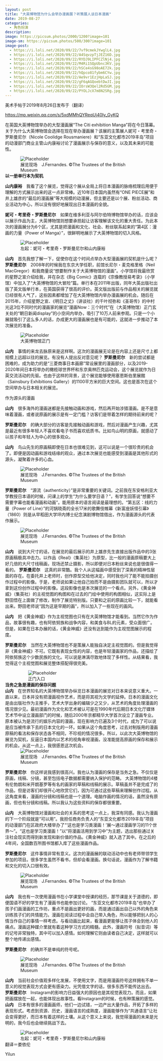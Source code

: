 ```yaml
---
layout: post
title: "大英博物馆为什么会举办漫画展？听策展人谈日本漫画"
date: 2019-08-27
categories:
  - 角色扮演
description:
image: https://picsum.photos/2000/1200?image=101
image-sm: https://picsum.photos/500/300?image=101
image-post:
  - https://i.loli.net/2020/09/22/7vf9cmekJYwglL4.jpg
  - https://i.loli.net/2020/09/22/A4SqvzpTjJEZ16D.jpg
  - https://i.loli.net/2020/09/22/RYDJ9LIPFCZlNj4.jpg
  - https://i.loli.net/2020/09/22/M4Ri1SQpUbnc3KV.jpg
  - https://i.loli.net/2020/09/22/hSCe4sG98oAE72k.jpg
  - https://i.loli.net/2020/09/22/hQpco81fybm6CYw.jpg
  - https://i.loli.net/2020/09/22/Ae9vr1EzjHpLaSJ.jpg
  - https://i.loli.net/2020/09/22/gF6qAGQoebtDwJI.jpg
  - https://i.loli.net/2020/09/22/IOrsW3Qel2Rd5GM.jpg
  - https://i.loli.net/2020/09/22/PYOLJcX7m8N2SRg.jpg
---
```

美术手帖于2019年8月26日发布于（翻译）

<a href="https://mp.weixin.qq.com/s/5xdMMhQYReqUj40Iy_GyKQ">https://mp.weixin.qq.com/s/5xdMMhQYReqUj40Iy_GyKQ</a>

在英国大英博物馆举办的大型漫画展“The Citi exhibition Manga”将在今日落幕。关于为什么大英博物馆会选择在现在举办漫画展？该展的主策展人妮可・考里奇・罗斯曼尼尔（Nicole Coolidge Rousmaniere）和“东亚文化都市2019丰岛”项目的动漫部门<!--break-->商业主管山内康裕讨论了漫画展示与保存的意义，以及其未来的可能性。

<figure style="width:80%;margin:auto;">
  <img src="{{ page.image-post[0] }}" alt="Placeholder"/>
  <figcaption>展览现场　J.Fernandes. ©The Trustees of the British Museum</figcaption>
</figure>

<div><b>以一册单行本为契机</b></div>

<b>山内康裕</b>　我看了这个展览，觉得这个展从全局上将日本漫画的脉络梳理后用便于理解的方式展示出来的这一点非常棒。近10年日本国内虽然有“ONE PIECE展”和井上雄彦的“最后的漫画展”等大规模的动漫展，但主要还是以个展、粉丝活动、商业活动为中心，所以没有很好地展现出日本漫画的全貌。

<b>妮可・考里奇・罗斯曼尼尔</b>　如果在维多利亚与阿尔伯特博物馆举办的话，应该会以展示作品为主，大英博物馆则想要承担起让访客理解该文化的重大责任。为此本次的漫画展分为6个区，尤其是把漫画和文化、社会、粉丝联系起来的“第4区：漫画的力量（Power of Manga）”，很鲜明地展示了大英博物馆的切入风格。

<figure style="width:80%;margin:auto;">
  <img src="{{ page.image-post[1] }}" alt="Placeholder"/>
  <figcaption>左起：妮可・考里奇・罗斯曼尼尔和山内康裕</figcaption>
</figure>

<b>山内</b>　首先我想了解一下，促使你在这个时间点举办大型漫画展的契机是什么呢？
<b>罗斯曼尼尔</b>　2008年的时候我在东京大学任职，前馆长尼尔・麦克格里格（Neil MacGregor）和我商量说“想要制作关于大英博物馆的漫画”。小学馆将我最欣赏的星野之宣介绍给我，并在杂志《Big Comic》连载的《宗像教授易考录》（小学馆）中加入了“大英博物馆的大冒险”篇。单行本在2011年出版，同年大英出版社出版了英文版单行本，在英国获得了很高的评价。英文版出版前与作品相关的展览就已经很有人气了，这些因素都增加了在大英博物馆内举办漫画展的机会。随后在2015年，介绍星野之宣、《明日之丈》（讲谈社）的千叶彻弥和《圣哥传》的中村光这3位不同时代的漫画家的展览“漫画Now：三个时代”在（大英博物馆）正门玄关处的“朝日新闻display”的小空间内举办，吸引了10万人前来参观。只是一个小展就吸引了这么多人的话，办成更大的漫画展也是有可能的，这就进一步推动了本次展览的准备。

<figure style="width:80%;margin:auto;">
  <img src="{{ page.image-post[2] }}" alt="Placeholder"/>
  <figcaption>大英博物馆正门</figcaption>
</figure>

<b>山内</b>　事情的来龙去脉原来是这样啊。这次的漫画展无论是在内容上还是尺寸上都规模上远超以往的展览。有没有人提出反对意见呢？
<b>罗斯曼尼尔</b>　新的尝试都是困难的，成为助力的是“三菱商事日本画廊”常设展里的漫画部分，以及2019-2020年间日本将举办的橄榄球世界杯和东京奥林匹克运动会，这个展览就作为日英交流活动的先驱。也由于这样的背景，这个展览能够使用塞恩斯伯里展館（Sainsbury Exhibitions Gallery）的1100平方米的巨大空间。这也是首次在这个空间举办与日本相关的展览。

作为源头的漫画

<b>山内</b>　很多海外的漫画迷都是先接触动画和游戏，然后再开始涉猎漫画。是不是意味着漫画，或者说原画的展示是有一定门槛？访客们是带着怎样的期待前来的呢？

<b>罗斯曼尼尔</b>　的确大部分的访客是先接触动画和游戏，然后对漫画产生兴趣，尤其是最近有很多年轻人不喜欢看电子书而喜欢纸质书。比如鸟山明的原画，就感动了以孩子和年轻人为中心的很多观众。

<b>山内</b>　鸟山先生的原画稿即使在日本也很难见到，这可以说是一个很珍贵的机会了。即便是因动画和游戏结缘的观众，通过本次展览也能感受到漫画是其他形式的源头，凝聚着许多的心血。

<figure style="width:80%;margin:auto;">
  <img src="{{ page.image-post[3] }}" alt="Placeholder"/>
  <figcaption>展览现场　J.Fernandes. ©The Trustees of the British Museum</figcaption>
</figure>

<b>罗斯曼尼尔</b>　“源流（authenticity）”是非常重要的关键词。之前我在东安格利亚大学教授日本语的时候，问课上的学生“为什么要学日语？”，有学生回答说“想要不需要字幕也能看漫画和动画”。能用原本的语言阅读是最理想的。“第五区：线的力量（Power of Line）”的河锅晓斋的全长17米的歌舞伎帷幕《新富座妖怪引幕》（1860）则是从早稻田大学坪内博士纪念演剧博物馆借出，作为漫画源头的代表作展示。

<figure style="width:80%;margin:auto;">
  <img src="{{ page.image-post[4] }}" alt="Placeholder"/>
  <figcaption>展览现场　J.Fernandes. ©The Trustees of the British Museum</figcaption>
</figure>

<b>山内</b>　说到大尺寸的话，在展览的最后展示的井上雄彦先生直接出版作品中的3张原画稿极具冲击力。以作品《Real》（集英社）为原型，比一般的漫画原稿要大上好几倍的大尺寸线稿画，现场还禁止摄影，所以即便对日本粉丝来说也是很值得一看的。
<b>罗斯曼尼尔</b>　这真的非常酷。我个人从这幅画中感受到了深奥的精神性层面的存在。在委托井上老师时，创作原型交给他决定，同时我也问了能不能拍摄创作过程中的影像。于是，老师说如果让他自己拍而不是由摄影团队就可以，所以才拿到这份创作过程中的影像。这段影像也是本次展览的一个看点。另外，《黄金神威》（集英社）的主视觉图的构图和在过去的门绘中使用的构图相似，这实际上是野田悟在上面做了修改，制作了展览特别版。只要和之前的原画比较一下，就能看出来。野田老师说“因为这是早期的画”，所以加入了一些现在的画风。

<b>山内</b>　把《黄金神威》作为主视觉图也只有在大英博物馆才能看到。当然它作为作品，故事很有趣，也有阿依努族和战争内容，和美食与BL的元素，受众面很广。但是，如果在日本办展的话，《黄金神威》还没有达到能作为主视觉图展示的程度。

<b>罗斯曼尼尔</b>　当然在大英博物馆也不是策展人能独自决定主视觉图的。但是我觉得非《黄金神威》不可。它既有表现女性的内容，也是年轻漫画家的作品，还描绘了阿依努族这个少数民族的文化。可以说是淋漓尽致地体现了多样性。从结果看，我觉得这个主视觉图和展览整体搭配得很完美。

<figure style="width:70%;margin:auto;">
  <img src="{{ page.image-post[5] }}" alt="Placeholder"/>
  <figcaption>正门入口</figcaption>
</figure>

<div><b>当务之急是漫画的保存问题</b></div>
<b>山内</b>　在世界知名的大英博物馆举办纵览日本漫画的展览对日本来说意义重大。一直以来，日本并没有把漫画视作艺术，而是将其视为文学的延伸。日本的漫画文化是由出版社作为主推手，艺术大学出身的编辑少之又少，从艺术的角度处理漫画的情况很少见。最初漫画作为文化和艺术被认可是在1990年代后期日本文化厅媒体艺术节中设立漫画部门的时候，随后2000年京都精华大学首次设立了漫画专业。原本被认为是流行的娱乐内容的漫画，现在影响力已遍及3个时代，成为了可以说是应当被传承下去的日本文化的一环。如果从这个角度思考，过去对制版用的漫画原稿的看法和保存状态各不相同，不珍视的情况很多。所以，以此次大英博物馆的展览为契机，反逼日本国内以艺术的视角审视漫画，没准能提高原画的保存和展示的机会。从这一点上，我很感恩这次机会。

<figure style="width:80%;margin:auto;">
  <img src="{{ page.image-post[6] }}" alt="Placeholder"/>
  <figcaption>展览现场　J.Fernandes. ©The Trustees of the British Museum</figcaption>
</figure>

<b>罗斯曼尼尔</b>　你这样说我感到很高兴。我也认为漫画的保存是当务之急。不仅仅是原画，线稿、分镜，甚至包括电子数据都需要纳入保护的范畴。
大英博物馆的4楼有伦勃朗和米开朗基罗等有名的画家的草稿和线稿的展示。草稿虽并不是完成了的作品，但是访客们却很开心地欣赏它们，因为可通过这些草稿来理解创作过程。从这角度来看，漫画的分镜和线稿也是一个道理。电脑作画的情况的话，虽然没有原画，但也有分镜和线稿。所以我认为这些资料的保存都很重要。

<b>山内</b>　大英博物馆对漫画和社会的关系的思考这一点上，我深有同感。我认为漫画的下一个阶段就是“可以用”。我担任商务负责人的“东亚文化都市2019丰岛”项目的动漫部门在区政府大楼举办了“‘这也是学习类漫画！’展～通过漫画学习的11个世界～”。“这也是学习类漫画！”以“将漫画活用到学习中”为主题，选出那些通过关注社会现实而得到新发现和新价值的作品。《黄金神威》就入选了其中。在之后的4年间，全国数百所图书馆都入库了这些漫画作品。

<b>罗斯曼尼尔</b>　这件事情非常有意义。这次的漫画展的联动活动中也有老师带领学生参加的项目。很多学生虽然不看书，但却会看漫画。换句话说，漫画作为了解书籍和文化的切入口很有效。

<figure style="width:80%;margin:auto;">
  <img src="{{ page.image-post[7] }}" alt="Placeholder"/>
  <figcaption>展览现场　J.Fernandes. ©The Trustees of the British Museum</figcaption>
</figure>

<b>山内</b>　我也有一次使用漫画书在小学课堂中授课的经历，那节课是关于道德的，即便国语不好的学生有了漫画书也能参加讨论。
“东亚文化都市2019丰岛”也举办了孩子们画漫画的工作坊，重点不是画出更好的画，而是通过画出自己以外的角色来训练孩子们的共情能力。漫画在阅读过程中会自己带入角色，所以能够把别人的心情当作自己的事情一样考虑。与看动画比起来，看漫画更能够让孩子体会到他人的痛点。漫画这种媒介里就有着这种学习方式的精髓。此外，漫画符号（拟音词）等的记号非常独特，其中可以加入感情。如何理解它则由读者自己决定，这样就可以整个地传递出感情。

<b>罗斯曼尼尔</b>　的确并不是单纯的符号呢。

<figure style="width:80%;margin:auto;">
  <img src="{{ page.image-post[8] }}" alt="Placeholder"/>
  <figcaption>展览现场　J.Fernandes. ©The Trustees of the British Museum</figcaption>
</figure>

<b>山内</b>　当前社会价值观多样化发展，不使用文字，而是用漫画符号这样拥有不单一意义的视觉表现方式会更有感染力。光凭借文字的话，很多东西不能传达出去。
<b>罗斯曼尼尔</b>　Instagram的影响力日益强大的原因也是其视觉表现力。而且，如果把画摆放在一起，也能体现出故事性。看Instagram的时候，也有种策展的感觉。
<b>山内</b>　日本有很多的漫画画师，他们一边试错，一边产出大量作品，开拓了多样的表现形式。考虑到资源、历史，漫画语言的成熟度，漫画能够作为“共通语言”让社会变得更好，而日本有着这样的土壤。从这个意义上来说，我觉得漫画的未来是光明的，我今后也会继续挑战下去。

<figure style="width:80%;margin:auto;">
  <img src="{{ page.image-post[9] }}" alt="Placeholder"/>
  <figcaption>左起：妮可・考里奇・罗斯曼尼尔和山内康裕</figcaption>
</figure>
翻译＝娄依伦

 
Yilun